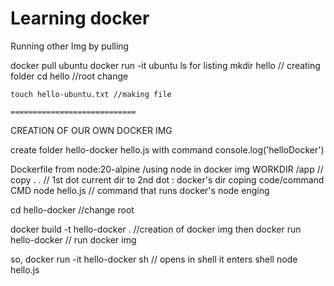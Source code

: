 # Learning docker

Running other Img by pulling

docker pull ubuntu
 docker run -it ubuntu
    ls for listing
    mkdir hello // creating folder
    cd hello //root change

    touch hello-ubuntu.txt //making file

    ============================

CREATION OF OUR OWN DOCKER IMG

create folder hello-docker
hello.js with command console.log('helloDocker')

Dockerfile
    from node:20-alpine  /using node in docker img
    WORKDIR  /app  //
    copy . .  // 1st dot current dir to 2nd dot : docker's dir coping code/command
    CMD node hello.js  // command that runs docker's node enging

cd hello-docker //change root

docker build -t hello-docker . //creation of docker img
 then docker run hello-docker  // run docker img

 so, docker run -it hello-docker sh  // opens in shell
 it enters shell
 node hello.js


